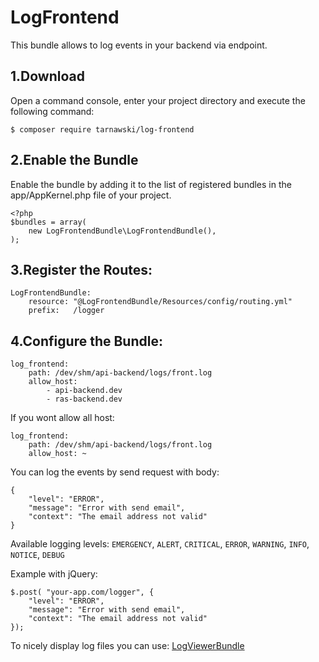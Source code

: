 LogFrontend
========
This bundle allows to log events in your backend via endpoint.

1.Download
-----------

Open a command console, enter your project directory and execute the following command:
```
$ composer require tarnawski/log-frontend
```

2.Enable the Bundle
-------------------
Enable the bundle by adding it to the list of registered bundles in the app/AppKernel.php file of your project.

```
<?php
$bundles = array(
    new LogFrontendBundle\LogFrontendBundle(),
);
```

3.Register the Routes:
---------------------
```
LogFrontendBundle:
    resource: "@LogFrontendBundle/Resources/config/routing.yml"
    prefix:   /logger
```

4.Configure the Bundle:
------------------------
```
log_frontend:
    path: /dev/shm/api-backend/logs/front.log
    allow_host:
        - api-backend.dev
        - ras-backend.dev
```
If you wont allow all host:
```
log_frontend:
    path: /dev/shm/api-backend/logs/front.log
    allow_host: ~
```

You can log the events by send request with body:
```
{
    "level": "ERROR",
    "message": "Error with send email",
    "context": "The email address not valid"
}
```

Available logging levels: 
`EMERGENCY`, `ALERT`, `CRITICAL`, `ERROR`, `WARNING`, `INFO`, `NOTICE`, `DEBUG`

Example with jQuery:

```
$.post( "your-app.com/logger", { 
    "level": "ERROR",
    "message": "Error with send email",
    "context": "The email address not valid"
});
```

To nicely display log files you can use: [LogViewerBundle](https://github.com/tarnawski/log-viewer)